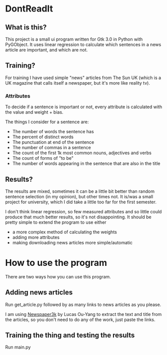 # DontReadIt
## What is this?
This project is a small ui program written for Gtk 3.0 in Python with PyGObject. 
It uses linear regression to calculate which sentences in a news article are important, and which are not. 
## Training?
For training I have used simple "news" articles from The Sun UK 
(which is a UK magazine that calls itself a newspaper, but it's more like reality tv).
### Attributes
To decide if a sentence is important or not, every attribute is calculated with the value and weight + bias. 

The things I consider for a sentence are: 
- The number of words the sentence has
- The percent of distinct words
- The punctuation at end of the sentence
- The number of commas in a sentence
- The count of the first 1k most common nouns, adjectives and verbs
- The count of forms of "to be"
- The number of words appearing in the sentence that are also in the title

## Results?
The results are mixed, sometimes it can be a little bit better than random sentence selection (in my opinion), but other times not. 
It is/was a small project for university, which I did take a little too far for the first semester. 

I don't think linear regression, so few measured attributes and so little could produce that much better results, so it's not disappointing. 
It should be pretty simple to extend the program to use either
- a more complex method of calculating the weights
- adding more attributes
- making downloading news articles more simple/automatic

# How to use the program
There are two ways how you can use this program. 
## Adding news articles
Run get_article.py followed by as many links to news articles as you please. 

I am using [Newspaper3k](https://github.com/codelucas/newspaper) by Lucas Ou-Yang to extract the text and title from the articles, so you don't need to do any of the work, just paste the links. 
## Training the thing and testing the results
Run main.py
